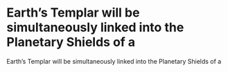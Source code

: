 # Earth’s Templar will be simultaneously linked into the Planetary Shields of a

Earth’s Templar will be simultaneously linked into the Planetary Shields of a